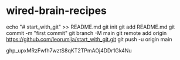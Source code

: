 # wired-brain-recipes
echo "# start_with_git" >> README.md
git init
git add README.md
git commit -m "first commit"
git branch -M main
git remote add origin https://github.com/leorumija/start_with_git.git
git push -u origin main



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